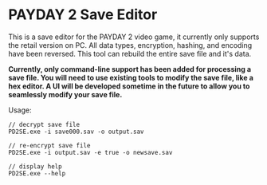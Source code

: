PAYDAY 2 Save Editor
===================
This is a save editor for the PAYDAY 2 video game, it currently only supports the retail version on PC.  All data types, encryption, hashing, and encoding have been reversed. This tool can rebuild the entire save file and it's data.  

**Currently, only command-line support has been added for processing a save file.  You will need to use existing tools to modify the save file, like a hex editor.  A UI will be developed sometime in the future to allow you to seamlessly modify your save file.**

Usage:

    // decrypt save file
    PD2SE.exe -i save000.sav -o output.sav 
    
    // re-encrypt save file
    PD2SE.exe -i output.sav -e true -o newsave.sav 
    
    // display help
    PD2SE.exe --help 
